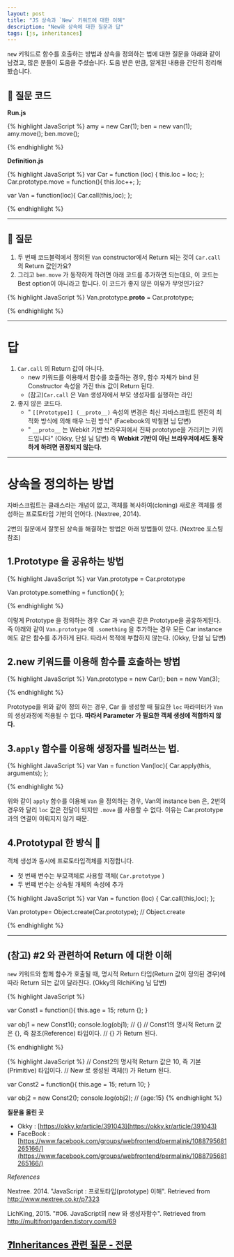 ```yaml
---
layout: post
title: "JS 상속과 `New` 키워드에 대한 이해"
description: "New와 상속에 대한 질문과 답"
tags: [js, inheritances]
---
```


`new` 키워드로 함수를 호출하는 방법과 상속을 정의하는 법에 대한 질문을 아래와 같이 남겼고, 많은 분들이 도움을 주셨습니다. 도움 받은 만큼, 알게된 내용을 간단히 정리해봤습니다.


## 🙋 질문 코드

**Run.js**

{% highlight JavaScript %}
amy = new Car(1);
ben = new van(1);
amy.move();
ben.move();

{% endhighlight %}

**Definition.js**

{% highlight JavaScript %}
var Car = function (loc) {
	this.loc = loc;
};
Car.prototype.move = function(){
	this.loc++;
};

var Van = function(loc){
	Car.call(this,loc);
};

{% endhighlight %}


---

## 🙋 질문

1. 두 번째 코드블럭에서 정의된 `Van` constructor에서 Return 되는 것이 `Car.call` 의 Return 값인가요?
1. 그리고 `ben.move` 가 동작하게 하려면 아래 코드를 추가하면 되는데요, 이 코드는 Best option이 아니라고 합니다. 이 코드가 좋지 않은 이유가 무엇인가요?

{% highlight JavaScript %}
Van.prototype.__proto__ = Car.prototype;

{% endhighlight %}


---

# 답

1.  `Car.call` 의 Return 값이 아니다.
	- new 키워드를 이용해서 함수를 호출하는 경우, 함수 자체가 bind 된 Constructor 속성을 가진 this 값이 Return 된다.
	- (참고)`Car.call` 은 Van 생성자에서 부모 생성자를 실행하는 라인
1. 좋지 않은 코드다.
	- " `[[Prototype]] (__proto__)` 속성의 변경은 최신 자바스크립트 엔진의 최적화 방식에 의해 매우 느린 방식" (Facebook의 박철현 님 답변)
	- " `__proto__` 는 Webkit 기반 브라우저에서 진짜 prototype을 가리키는 키워드입니다" (Okky, 단설 님 답변) 즉 **Webkit 기반이 아닌 브라우저에서도 동작하게 하려면 권장되지 않는다.**

---

# 상속을 정의하는 방법

자바스크립트는 클래스라는 개념이 없고, 객체를 복사하여(cloning) 새로운 객체를 생성하는 프로토타입 기반의 언어다. (Nextree, 2014).

2번의 질문에서 잘못된 상속을 해결하는 방법은 아래 방법들이 있다. (Nextree 포스팅 참조)

## 1.Prototype 을 공유하는 방법

{% highlight JavaScript %}
var Van.prototype = Car.prototype

Van.prototype.something = function(){
};

{% endhighlight %}

이렇게 Prototype 을 정의하는 경우 Car 과 van은 같은 Prototype을 공유하게된다. 즉 아래와 같이 `Van.prototype` 에 `.something` 을 추가하는 경우 모든 Car instance 에도 같은 함수를 추가하게 된다. 따라서 목적에 부합하지 않는다. (Okky, 단설 님 답변)

## 2.new 키워드를 이용해 함수를 호출하는 방법

{% highlight JavaScript %}
Van.prototype = new Car();
ben = new Van(3);

{% endhighlight %}


Prototype을 위와 같이 정의 하는 경우, Car 을 생성할 때 필요한 `loc` 파라미터가 `Van` 의 생성과정에 적용될 수 없다. **따라서 Parameter 가 필요한 객체 생성에 적합하지 않다.**

## 3.`apply` 함수를 이용해 생정자를 빌려쓰는 법.

{% highlight JavaScript %}
var Van = function Van(loc){
 Car.apply(this, arguments);
};

{% endhighlight %}

위와 같이 `apply` 함수를 이용해 `Van` 을 정의하는 경우, Van의 instance ben 은, 2번의 경우와 달리 `loc` 값은 전달이 되지만 `.move` 를 사용할 수 없다. 이유는 Car.prototype 과의 연결이 이뤄지지 않기 때문.

## 4.Prototypal 한 방식 💯

객체 생성과 동시에 프로토타입객체를 지정합니다.

- 첫 번째 변수는 부모객체로 사용할 객체( `Car.prototype` )
- 두 번쨰 변수는 상속될 개체의 속성에 추가


{% highlight JavaScript %}
var Van = function (loc) {
 Car.call(this,loc);
};

Van.prototype= Object.create(Car.prototype);
// Object.create


{% endhighlight %}



---




## (참고) #2 와 관련하여 Return 에 대한 이해

 `new` 키워드와 함께 함수가 호출될 때, 명시적 Return 타입(Return 값이 정의된 경우)에 따라 Return 되는 값이 달라진다. (Okky의 RIchiKing 님 답변)

{% highlight JavaScript %}

var Const1 = function(){
	this.age = 15;
	return {};
}

var obj1 = new Const1();
console.log(obj1); // {}
// Const1의 명시적 Return 값은 {}, 즉 참조(Reference) 타입이다.
// {} 가 Return 된다.

{% endhighlight %}


{% highlight JavaScript %}
// Const2의 명시적 Return 값은 10, 즉 기본(Primitive) 타입이다.
// New 로 생성된 객체(!) 가 Return 된다.

var Const2 = function(){
	this.age = 15;
	return 10;
}

var obj2 = new Const2();
console.log(obj2); // {age:15}
{% endhighlight %}

 **질문을 올린 곳**

- Okky : [https://okky.kr/article/391043](https://okky.kr/article/391043)
- FaceBook : [https://www.facebook.com/groups/webfrontend/permalink/1088795681265166/](https://www.facebook.com/groups/webfrontend/permalink/1088795681265166/)

 _References_

Nextree. 2014. "JavaScript : 프로토타입(prototype) 이해". Retrieved from http://www.nextree.co.kr/p7323

LichKing, 2015. "#06. JavaScript의 new 와 생성자함수". Retrieved from http://multifrontgarden.tistory.com/69

## [❓Inheritances 관련 질문 - 전문](https://www.notion.so/Inheritances-3d7688cc4f9341b396609bc1bec47d0c)
